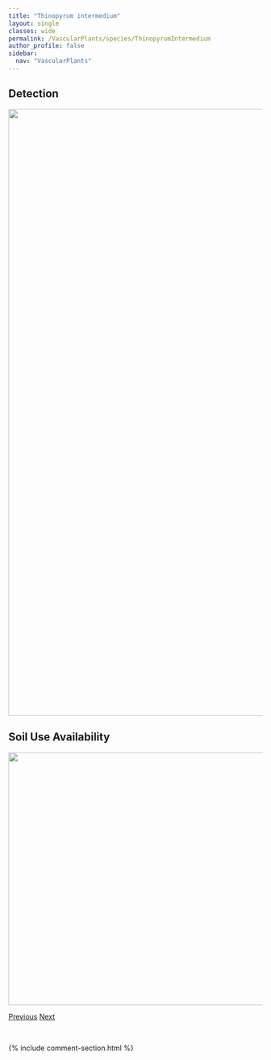 ```yaml
---
title: "Thinopyrum intermedium"
layout: single
classes: wide
permalink: /VascularPlants/species/ThinopyrumIntermedium
author_profile: false
sidebar:
  nav: "VascularPlants"
---
```


<h2>Detection</h2>

<a href="https://drive.google.com/uc?export=view&id=1kKRJRX8bp2HOlCFXPwAksruEDOQWDf_g">
<img src="https://drive.google.com/uc?export=view&id=1kKRJRX8bp2HOlCFXPwAksruEDOQWDf_g" height = "1200" width = "800">
</a>


<h2>Soil Use Availability</h2>

<a href="https://drive.google.com/uc?export=view&id=1TegmA6jNNY1iifL_E9K0d1o7zid5aviS">
<img src="https://drive.google.com/uc?export=view&id=1TegmA6jNNY1iifL_E9K0d1o7zid5aviS" height = "500" width = "1000">
</a>


<a href="/DevelopmentWebsite/VascularPlants/species/ThermopsisRhombifolia" class="pagination--pager" title="Thermopsis rhombifolia">Previous</a> <a href="/DevelopmentWebsite/VascularPlants/species/ThlaspiArvense" class="pagination--pager" title="Thlaspi arvense">Next</a>

<p>&nbsp;</p>

{% include comment-section.html %}
